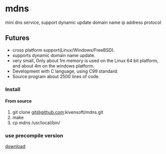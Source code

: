 # mdns
mini dns service, support dynamic update domain name ip address protocol

## Futures
* cross platform support(Linux/Windows/FreeBSD).
* supports dynamic domain name update.
* very small, Only about 1m memory is used on the Linux 64 bit platform, and about 4m on the windows platform.
* Development with C language, using C99 standard.
* Source program about 2500 lines of code.

### Install

#### From source
1. git clone git@github.com:kivensoft/mdns.git
2. make
3. cp mdns /usr/local/bin/

### use precompile version

[download](https://github.com/kivensoft/mdns/releases)
